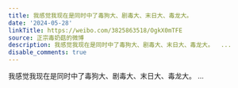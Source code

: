 ```yaml
---
title: 我感觉我现在是同时中了毒狗大、剧毒大、末日大、毒龙大。
date: '2024-05-28'
linkTitle: https://weibo.com/3825863518/OgkX0mTFE
source: 正宗毒奶菇的微博
description: 我感觉我现在是同时中了毒狗大、剧毒大、末日大、毒龙大。  ...
disable_comments: true
---
```

我感觉我现在是同时中了毒狗大、剧毒大、末日大、毒龙大。  ...